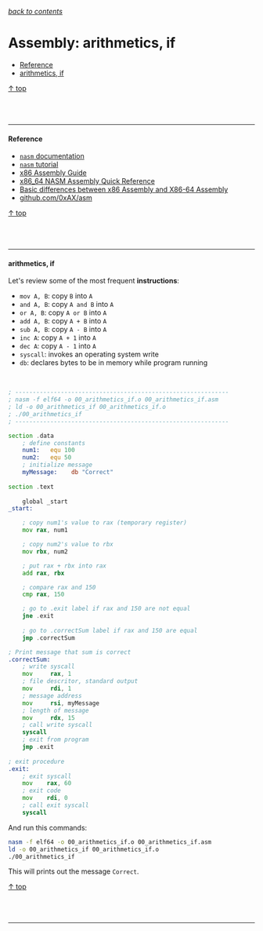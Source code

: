 [*back to contents*](https://github.com/gyuho/learn#contents)
<br>


# Assembly: arithmetics, if

- [Reference](#reference)
- [arithmetics, if](#arithmetics-if)

[↑ top](#assembly-arithmetics-if)
<br><br><br><br>
<hr>


#### Reference

- [`nasm` documentation](http://www.nasm.us/xdoc/2.11.08/html/nasmdoc0.html)
- [`nasm` tutorial](http://cs.lmu.edu/~ray/notes/nasmtutorial/)
- [x86 Assembly Guide](http://www.cs.virginia.edu/~evans/cs216/guides/x86.html)
- [x86_64 NASM Assembly Quick Reference](https://www.cs.uaf.edu/2006/fall/cs301/support/x86_64/)
- [Basic differences between x86 Assembly and X86-64 Assembly](https://www.exploit-db.com/papers/13136/)
- [github.com/0xAX/asm](https://github.com/0xAX/asm)

[↑ top](#assembly-arithmetics-if)
<br><br><br><br>
<hr>


#### arithmetics, if

Let's review some of the most frequent **instructions**:

- `mov A, B`: copy `B` into `A`
- `and A, B`: copy `A and B` into `A`
- `or A, B`: copy `A or B` into `A`
- `add A, B`: copy `A + B` into `A`
- `sub A, B`: copy `A - B` into `A`
- `inc A`: copy `A + 1` into `A`
- `dec A`: copy `A - 1` into `A`
- `syscall`: invokes an operating system write
- `db`: declares bytes to be in memory while program running

<br>

```asm
; -------------------------------------------------------------
; nasm -f elf64 -o 00_arithmetics_if.o 00_arithmetics_if.asm
; ld -o 00_arithmetics_if 00_arithmetics_if.o
; ./00_arithmetics_if
; -------------------------------------------------------------

section .data
    ; define constants
    num1:   equ 100
    num2:   equ 50
    ; initialize message
    myMessage:    db "Correct"
 
section .text
 
    global _start
_start:

    ; copy num1's value to rax (temporary register)
    mov rax, num1

    ; copy num2's value to rbx
    mov rbx, num2

    ; put rax + rbx into rax
    add rax, rbx

    ; compare rax and 150
    cmp rax, 150

    ; go to .exit label if rax and 150 are not equal
    jne .exit
    
    ; go to .correctSum label if rax and 150 are equal
    jmp .correctSum

; Print message that sum is correct
.correctSum:
    ; write syscall
    mov     rax, 1
    ; file descritor, standard output
    mov     rdi, 1
    ; message address
    mov     rsi, myMessage
    ; length of message
    mov     rdx, 15
    ; call write syscall
    syscall
    ; exit from program
    jmp .exit
 
; exit procedure
.exit:
    ; exit syscall
    mov    rax, 60
    ; exit code
    mov    rdi, 0
    ; call exit syscall
    syscall

```

And run this commands:

```bash
nasm -f elf64 -o 00_arithmetics_if.o 00_arithmetics_if.asm
ld -o 00_arithmetics_if 00_arithmetics_if.o
./00_arithmetics_if
```

This will prints out the message `Correct`.

[↑ top](#assembly-arithmetics-if)
<br><br><br><br>
<hr>

